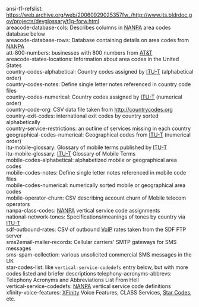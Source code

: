 ansi-t1-refslist: <https://web.archive.org/web/20060929025357fw_/http://www.its.bldrdoc.gov/projects/devglossary/t1g-forw.html>  
areacode-database-cols: Describes columns in [NANPA](https://www.nationalnanpa.com/ "North American Numbering Plan Association") area codes database below  
areacode-database-rows: Database containing details on area codes from [NANPA](https://www.nationalnanpa.com/ "North American Numbering Plan Association")  
att-800-numbers: businesses with 800 numbers from [AT&T](https://www.att.net "American Telephone and Telegraph")  
areacode-states-locations: Information about area codes in the United States  
country-codes-alphabetical: Country codes assigned by [ITU-T](https://www.itu.int "International Telecommunication Union") (alphabetical order)  
country-codes-notes: Define single letter notes referenced in country code files  
country-codes-numerical: Country codes assigned by [ITU-T](https://www.itu.int "International Telecommunication Union") (numerical order)  
country-code-org: CSV data file taken from <http://countrycodes.org>
country-exit-codes: international exit codes by country sorted alphabetically  
country-service-restrictions: an outline of services missing in each country  
geographical-codes-numerical: Geographical codes from [ITU-T](https://www.itu.int "International Telecommunication Union") (numerical order)  
itu-mobile-glossary: Glossary of mobile terms published by [ITU-T](https://www.itu.int "International Telecommunication Union")  
itu-mobile-glossary: [ITU-T](https://www.itu.int "International Telecommunication Union") Glossary of Mobile Terms  
mobile-codes-alphabetical: alphabetized mobile or geographical area codes   
mobile-codes-notes: Define single letter notes referenced in mobile code files  
mobile-codes-numerical: numerically sorted mobile or geographical area codes  
mobile-operator-churn: CSV describing account churn of Mobile telecom operators  
nanpa-class-codes: [NANPA](https://www.nationalnanpa.com "North American Numbering Plan Association") vertical service code assignments  
national-network-tones: Specifications/meanings of tones by country via [ITU-T](https://www.itu.int "International Telecommunication Union")  
sdf-outbound-rates: CSV of outbound [VoIP](https://en.wikipedia.org/wiki/Voice_over_IP "Voice over IP") rates taken from the SDF FTP server  
sms2email-mailer-records: Cellular carriers' SMTP gateways for SMS messages  
sms-spam-collection: various unsolicited commercial SMS messages in the UK  
star-codes-list: like `vertical-service-codedefs` entry below, but with more codes listed and briefer descriptions
telephony-acronyms-abbrevs: Telephony Acronyms and Abbreviations List From Hell  
vertical-service-codedefs: [NANPA](https://www.nationalnanpa.com "North American Numbering Plan Association") vertical service code definitions  
xfinity-voice-features: [XFinity](https://my.xfinity.com/ "XFinity by Comcast") Voice Features, CLASS Services, [Star Codes](https://en.wikipedia.org/wiki/Vertical_service_code), etc.  
